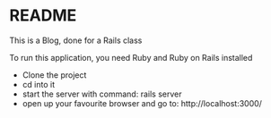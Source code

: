 # README
This is a Blog, done for a Rails class

To run this application, you need Ruby and Ruby on Rails installed

* Clone the project
* cd into it
* start the server with command: rails server
* open up your favourite browser and go to: http://localhost:3000/
